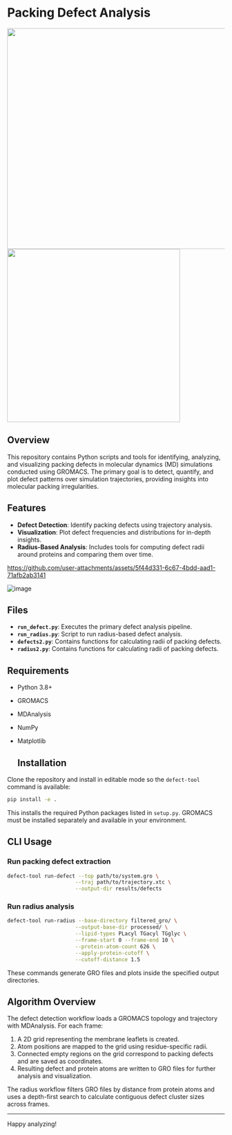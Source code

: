 # Packing Defect Analysis
<p float="left">
  <img src="https://github.com/user-attachments/assets/be3a6ba1-96b4-40f5-9e44-fb903c30f052" width="510" />
  <img src="https://github.com/user-attachments/assets/32cbe599-252c-4f6d-b1e1-a49f109eb614" width="400" />
</p>

## Overview

This repository contains Python scripts and tools for identifying, analyzing, and visualizing packing defects in molecular dynamics (MD) simulations conducted using GROMACS. The primary goal is to detect, quantify, and plot defect patterns over simulation trajectories, providing insights into molecular packing irregularities.

## Features

- **Defect Detection**: Identify packing defects using trajectory analysis.
- **Visualization**: Plot defect frequencies and distributions for in-depth insights.
- **Radius-Based Analysis**: Includes tools for computing defect radii around proteins and comparing them over time.


https://github.com/user-attachments/assets/5f44d331-6c67-4bdd-aad1-71afb2ab3141



![image](https://github.com/user-attachments/assets/4e6aae24-3823-4c3d-8f9a-446fe4643c6b)


## Files

- **`run_defect.py`**: Executes the primary defect analysis pipeline.
- **`run_radius.py`**: Script to run radius-based defect analysis.
- **`defects2.py`**: Contains functions for calculating radii of packing defects.
- **`radius2.py`**: Contains functions for calculating radii of packing defects.


## Requirements

- Python 3.8+
- GROMACS
- MDAnalysis
- NumPy
- Matplotlib

  ## Installation

Clone the repository and install in editable mode so the `defect-tool` command
is available:

```bash
pip install -e .
```

This installs the required Python packages listed in `setup.py`. GROMACS must
be installed separately and available in your environment.

## CLI Usage

### Run packing defect extraction

```bash
defect-tool run-defect --top path/to/system.gro \
                      --traj path/to/trajectory.xtc \
                      --output-dir results/defects
```

### Run radius analysis

```bash
defect-tool run-radius --base-directory filtered_gro/ \
                      --output-base-dir processed/ \
                      --lipid-types PLacyl TGacyl TGglyc \
                      --frame-start 0 --frame-end 10 \
                      --protein-atom-count 626 \
                      --apply-protein-cutoff \
                      --cutoff-distance 1.5
```

These commands generate GRO files and plots inside the specified output
directories.

## Algorithm Overview

The defect detection workflow loads a GROMACS topology and trajectory with
MDAnalysis. For each frame:

1. A 2D grid representing the membrane leaflets is created.
2. Atom positions are mapped to the grid using residue-specific radii.
3. Connected empty regions on the grid correspond to packing defects and are
   saved as coordinates.
4. Resulting defect and protein atoms are written to GRO files for further
   analysis and visualization.

The radius workflow filters GRO files by distance from protein atoms and uses a
depth-first search to calculate contiguous defect cluster sizes across frames.

---
Happy analyzing!

